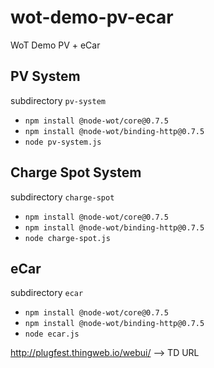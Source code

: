 # wot-demo-pv-ecar
WoT Demo  PV + eCar

## PV System

subdirectory `pv-system`


* `npm install @node-wot/core@0.7.5`
* `npm install @node-wot/binding-http@0.7.5`
* `node pv-system.js`


## Charge Spot System

subdirectory `charge-spot`


* `npm install @node-wot/core@0.7.5`
* `npm install @node-wot/binding-http@0.7.5`
* `node charge-spot.js`



## eCar

subdirectory `ecar`


* `npm install @node-wot/core@0.7.5`
* `npm install @node-wot/binding-http@0.7.5`
* `node ecar.js`


http://plugfest.thingweb.io/webui/
--> TD URL
